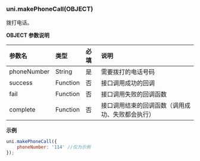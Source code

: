 ### uni.makePhoneCall(OBJECT)
拨打电话。

**OBJECT 参数说明**

|参数名|类型|必填|说明|
|:-|:-|:-|:-|
|phoneNumber|String|是|需要拨打的电话号码|
|success|Function|否|接口调用成功的回调|
|fail|Function|否|接口调用失败的回调函数|
|complete|Function|否|接口调用结束的回调函数（调用成功、失败都会执行）|

**示例**

```javascript
uni.makePhoneCall({
	phoneNumber: '114' //仅为示例
});
```
